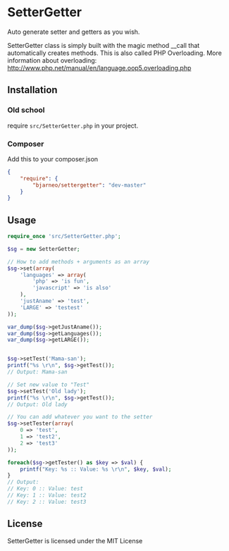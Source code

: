 SetterGetter
======

Auto generate setter and getters as you wish.

SetterGetter class is simply built with the magic method __call that automatically creates methods. This is also called PHP Overloading.
More information about overloading: http://www.php.net/manual/en/language.oop5.overloading.php

Installation
------------

### Old school ###

require `src/SetterGetter.php` in your project.

### Composer ###

Add this to your composer.json

```json
{
    "require": {
        "bjarneo/settergetter": "dev-master"
    }
}
```

Usage
-----

```php
require_once 'src/SetterGetter.php';

$sg = new SetterGetter;

// How to add methods + arguments as an array
$sg->set(array(
    'languages' => array(
        'php' => 'is fun',
        'javascript' => 'is also'
    ),
    'justAname' => 'test',
    'LARGE' => 'testest'
));

var_dump($sg->getJustAname());
var_dump($sg->getLanguages());
var_dump($sg->getLARGE());


$sg->setTest('Mama-san');
printf("%s \r\n", $sg->getTest());
// Output: Mama-san

// Set new value to "Test"
$sg->setTest('Old lady');
printf("%s \r\n", $sg->getTest());
// Output: Old lady

// You can add whatever you want to the setter
$sg->setTester(array(
    0 => 'test',
    1 => 'test2',
    2 => 'test3'
));

foreach($sg->getTester() as $key => $val) {
    printf("Key: %s :: Value: %s \r\n", $key, $val);
}
// Output:
// Key: 0 :: Value: test
// Key: 1 :: Value: test2
// Key: 2 :: Value: test3

```

License
-------

SetterGetter is licensed under the MIT License
